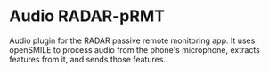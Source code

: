 # Audio RADAR-pRMT

Audio plugin for the RADAR passive remote monitoring app. It uses openSMILE to process audio from
the phone's microphone, extracts features from it, and sends those features. 

